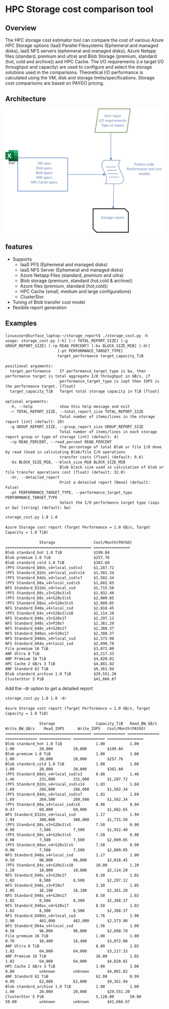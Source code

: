 # HPC Storage cost comparison tool

## Overview

The  HPC storage cost estimator tool can compare the cost of various Azure HPC Storage options (IaaS Parallel Filesystems (Ephemeral and managed disks), IaaS NFS servers (ephemeral and managed disks), Azure Netapp files (standard, premium and ultra) and Blob Storage (premium, standard (hot, cold and archive)) and HPC Cache. The I/O requirements (i.e target I/O throughput and capacity) are used to configure and select the storage solutions used in the comparisons. Theoretical I/O performance is calculated using the VM, disk and storage limits/specifications. Storage cost comparisons are based on PAYGO pricing.

## Architecture


![storage_cost_architecture](/experimental/storage_cost_estimator/images/storage_cost_tool_architecture.jpg?raw=true "storage_cost")

## features

- Supports 
  - IaaS PFS (Ephemeral and managed disks)
  - IaaS NFS Server (Ephemeral and managed disks)
  - Azure Netapp Files (standard, premium and ultra)
  - Blob storage (premium, standard (hot,cold & archive))
  - Azure files (premium, standard (hot,cold))
  - HPC Cache (small, medium and large configurations)
  - ClusterStor
- Tuning of Blob transfer cost model
- flexibile report generation

## Examples

```
linuxuser@Surface_laptop:~/storage_report$ ./storage_cost.py -h
usage: storage_cost.py [-h] [-r TOTAL_REPORT_SIZE] [-g GROUP_REPORT_SIZE] [-rp READ_PERCENT] [-bs BLOCK_SIZE_MIB] [-dr]
                       [-pt PERFORMANCE_TARGET_TYPE]
                       target_performance target_capacity_TiB

positional arguments:
  target_performance    If performance_target_type is bw, then performance target is total aggregate I/O throughput in GB/s, if
                        performance_target_type is iopt then IOPS is the performance target. [float]
  target_capacity_TiB   Target total storage capacity in TiB [float]

optional arguments:
  -h, --help            show this help message and exit
  -r TOTAL_REPORT_SIZE, --total_report_size TOTAL_REPORT_SIZE
                        Total number of items/lines in the storage report [int] (default: 28)
  -g GROUP_REPORT_SIZE, --group_report_size GROUP_REPORT_SIZE
                        Total number of items/lines in each storage report group or type of storage [int] (default: 4)
  -rp READ_PERCENT, --read_percent READ_PERCENT
                        The percentage of total Blob or file I/O done by read (Used in calculating Blob/file I/O operations
                        transfer costs [float] (default: 0.6)
  -bs BLOCK_SIZE_MIB, --block_size_MiB BLOCK_SIZE_MIB
                        Blob block size used in calculation of blob or file transfer operations cost [float] (default: 32.0)
  -dr, --detailed_report
                        Print a detailed report [None] (default: False)
  -pt PERFORMANCE_TARGET_TYPE, --performance_target_type PERFORMANCE_TARGET_TYPE
                        Select the I/O performance target type (iops or bw) [string] (default: bw)
```

```
storage_cost.py 1.0 1.0

Azure Storage cost report (Target Performance = 1.0 GB/s, Target Capacity = 1.0 TiB)

               Storage                 Cost/Month(PAYGO)
====================================== ================
Blob standard_hot 1.0 TiB              $199.84
Blob premium 1.0 TiB                   $257.76
Blob standard_cold 1.0 TiB             $382.60
(PFS Standard_D8ds_v4+local_ssd)x3     $1,287.72
(PFS Standard_D2ds_v4+local_ssd)x14    $1,502.34
(PFS Standard_D4ds_v4+local_ssd)x7     $1,502.34
(PFS Standard_D8a_v4+local_ssd)x5      $1,682.65
NFS Standard_D32ds_v4+local_ssd        $1,715.50
(PFS Standard_D8s_v3+S20x3)x5          $1,932.40
(PFS Standard_D8s_v4+S20x3)x5          $2,009.05
(PFS Standard_D8as_v4+S20x3)x5         $2,009.05
NFS Standard_D48a_v4+local_ssd         $2,018.45
(PFS Standard_D4s_v4+S20x2)x10         $2,114.20
NFS Standard_D48s_v3+S20x17            $2,297.12
NFS Standard_D48s_v3+P20x7             $2,361.20
NFS Standard_D48s_v4+S20x17            $2,388.37
NFS Standard_D48as_v4+S20x17           $2,388.37
NFS Standard_D48ds_v4+local_ssd        $2,573.98
NFS Standard_D64a_v4+local_ssd         $2,690.78
File premium 16 TiB                    $3,072.00
ANF Ultra 8 TiB                        $3,217.33
ANF Premium 16 TiB                     $4,820.01
HPC Cache 2 GB/s 3 TiB                 $4,881.82
ANF Standard 62 TiB                    $9,361.94
Blob standard_archive 1.0 TiB          $29,551.20
ClusterStor 5 PiB                      $41,666.67

```
Add the -dr option to get a detailed report
```
storage_cost.py 1.0 1.0 -dr

Azure Storage cost report (Target Performance = 1.0 GB/s, Target Capacity = 1.0 TiB)

               Storage                  Capacity_TiB   Read_BW_GB/s  Write_BW_GB/s    Read_IOPS      Write_IOPS   Cost/Month(PAYGO)
====================================== ============== ============== ============== ============== ============== ================
Blob standard_hot 1.0 TiB               1.00           1.00           1.00           20,000         20,000         $199.84
Blob premium 1.0 TiB                    1.00           1.00           1.00           20,000         20,000         $257.76
Blob standard_cold 1.0 TiB              1.00           1.00           1.00           20,000         20,000         $382.60
(PFS Standard_D8ds_v4+local_ssd)x3      0.88           1.46           1.46           231,000        231,000        $1,287.72
(PFS Standard_D2ds_v4+local_ssd)x14     1.03           1.68           1.68           266,000        266,000        $1,502.34
(PFS Standard_D4ds_v4+local_ssd)x7      1.03           1.69           1.69           269,500        269,500        $1,502.34
(PFS Standard_D8a_v4+local_ssd)x5       0.98           0.94           0.47           60,000         60,000         $1,682.65
NFS Standard_D32ds_v4+local_ssd         1.17           1.94           1.94           308,000        308,000        $1,715.50
(PFS Standard_D8s_v3+S20x3)x5           7.50           0.90           0.90           7,500          7,500          $1,932.40
(PFS Standard_D8s_v4+S20x3)x5           7.50           0.90           0.90           7,500          7,500          $2,009.05
(PFS Standard_D8as_v4+S20x3)x5          7.50           0.90           0.90           7,500          7,500          $2,009.05
NFS Standard_D48a_v4+local_ssd          1.17           1.00           0.50           96,000         96,000         $2,018.45
(PFS Standard_D4s_v4+S20x2)x10          10.00          1.20           1.20           10,000         10,000         $2,114.20
NFS Standard_D48s_v3+S20x17             8.50           1.02           1.02           8,500          8,500          $2,297.12
NFS Standard_D48s_v3+P20x7              3.50           1.05           1.05           16,100         16,100         $2,361.20
NFS Standard_D48s_v4+S20x17             8.50           1.02           1.02           8,500          8,500          $2,388.37
NFS Standard_D48as_v4+S20x17            8.50           1.02           1.02           8,500          8,500          $2,388.37
NFS Standard_D48ds_v4+local_ssd         1.76           2.90           2.90           462,000        462,000        $2,573.98
NFS Standard_D64a_v4+local_ssd          1.56           1.00           0.50           96,000         96,000         $2,690.78
File premium 16 TiB                     1.00           1.00           0.70           16,400         16,400         $3,072.00
ANF Ultra 8 TiB                         8.00           1.02           1.02           64,000         64,000         $3,217.33
ANF Premium 16 TiB                      16.00          1.02           1.02           64,000         64,000         $4,820.01
HPC Cache 2 GB/s 3 TiB                  3.00           2.00           0.80           unknown        unknown        $4,881.82
ANF Standard 62 TiB                     62.00          0.99           0.99           62,000         62,000         $9,361.94
Blob standard_archive 1.0 TiB           1.00           1.00           1.00           20,000         20,000         $29,551.20
ClusterStor 5 PiB                       5,120.00       50.00          50.00          unknown        unknown        $41,666.67
```
